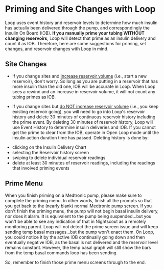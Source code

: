 # Priming and Site Changes with Loop

Loop uses event history and reservoir levels to determine how much insulin has actually been delivered through the pump, and correspondingly the Insulin On Board (IOB).  **If you manually prime your tubing WITHOUT changing reservoirs**, Loop will detect that prime as an insulin delivery and count it as IOB.  Therefore, here are some suggestions for priming, set changes, and reservoir changes with Loop in mind.

## Site Changes

+ If you change sites and <u>increase reservoir volume</u> (i.e., start a new reservoir), don't worry. So long as you are putting in a reservoir that has more insulin than the old one, IOB will be accurate in Loop.  When Loop sees a rewind and an increase in reservoir volume, it will not count any tubing primes as IOB.

+ If you change sites but <u>do NOT increase reservoir volume</u> (i.e., you keep existing reservoir going), you will need to go into Loop's reservoir history and delete 30 minutes of continuous reservoir history including the prime event.  By deleting 30 minutes of reservoir history, Loop will use Event History to determine insulin deliveries and IOB. If you cannot get the prime to clear from the IOB, operate in Open Loop mode until the insulin action duration time has passed.  Deleting history is done by:

* clicking on the Insulin Delivery Chart
* selecting the Reservoir history screen
* swiping to delete individual reservoir readings
* delete at least 30 minutes of reservoir readings, including the readings that involved priming events

## Prime Menu

When you finish priming on a Medtronic pump, please make sure to complete the priming menu.  In other words, finish all the prompts so that you get back to the (nearly blank) normal Medtronic pump screen.  If you don't finish the priming menu, the pump will not begin basal insulin delivery, nor does it alarm.  It is equivalent to the pump being suspended...but you won't be able to see any indication of that in Nightscout as a remotely monitoring parent.  Loop will not detect the prime screen issue and will keep sending temp basal messages...but the pump won't enact them.  On Loop, you could notice it by the active IOB continually going down and then eventually negative IOB, as the basal is not delivered and the reservoir level remains constant.  However, the temp basal graph will still show the bars from the temp basal commands loop has been sending.

So, remember to finish those prime menu screens through to the end.
